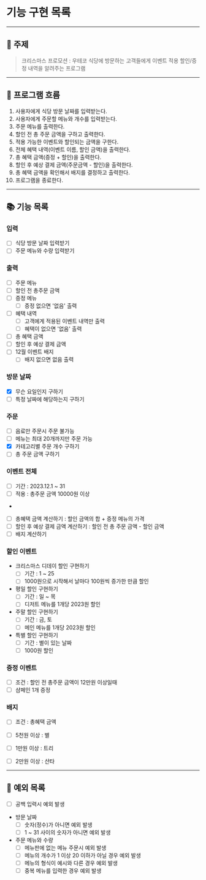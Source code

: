# 기능 구현 목록
---
## 📌 주제
> 크리스마스 프로모션 : 우테코 식당에 방문하는 고객들에게 이벤트 적용 할인/증정 내역을 알려주는 프로그램

---
## 📍 프로그램 흐름
1. 사용자에게 식당 방문 날짜를 입력받는다.
2. 사용자에게 주문할 메뉴와 개수를 입력받는다.
3. 주문 메뉴를 출력한다.
4. 할인 전 총 주문 금액을 구하고 출력한다.
5. 적용 가능한 이벤트와 할인되는 금액을 구한다.
6. 전체 혜택 내역(이벤트 이름, 할인 금액)을 출력한다.
7. 총 혜택 금액(증정 + 할인)을 출력한다.
8. 할인 후 예상 결제 금액(주문금액 - 할인)을 출력한다.
9. 총 혜택 금액을 확인해서 배지를 결정하고 출력한다.
10. 프로그램을 종료한다.

---
## 📚 기능 목록

### 입력 
- [ ] 식당 방문 날짜 입력받기 
- [ ] 주문 메뉴와 수량 입력받기

### 출력 
- [ ] 주문 메뉴 
- [ ] 할인 전 총주문 금액
- [ ] 증정 메뉴
  - [ ] 증정 없으면 '없음' 출력
- [ ] 혜택 내역
  - [ ] 고객에게 적용된 이벤트 내역만 출력
  - [ ] 혜택이 없으면 '없음' 출력
- [ ] 총 혜택 금액
- [ ] 할인 후 예상 결제 금액
- [ ] 12월 이벤트 배지
  - [ ] 배지 없으면 없음 출력

### 방문 날짜 
- [x] 무슨 요일인지 구하기 
- [ ] 특정 날짜에 해당하는지 구하기

### 주문 
- [ ] 음료만 주문시 주문 불가능 
- [ ] 메뉴는 최대 20개까지만 주문 가능
- [x] 카테고리별 주문 개수 구하기 
- [ ] 총 주문 금액 구하기

### 이벤트 전체 
- [ ] 기간 : 2023.12.1 ~ 31 
- [ ] 적용 : 총주문 금액 10000원 이상
- 
- [ ] 총혜택 금액 계산하기 : 할인 금액의 합 + 증정 메뉴의 가격 
- [ ] 할인 후 예상 결제 금액 계산하기 : 할인 전 총 주문 금액 - 할인 금액
- [ ] 배지 계산하기

### 할인 이벤트
- 크리스마스 디데이 할인 구현하기
  - [ ] 기간 : 1 ~ 25
  - [ ] 1000원으로 시작해서 날마다 100원씩 증가한 만큼 할인
- 평일 할인 구현하기
  - [ ] 기간 : 일 ~ 목 
  - [ ] 디저트 메뉴를 1개당 2023원 할인 
- 주말 할인 구현하기
  - [ ] 기간 : 금, 토
  - [ ] 메인 메뉴를 1개당 2023원 할인 
- 특별 할인 구현하기
  - [ ] 기간 : 별이 있는 날짜 
  - [ ] 1000원 할인 

### 증정 이벤트 
- [ ] 조건 : 할인 전 총주문 금액이 12만원 이상일때 
- [ ] 샴페인 1개 증정

### 배지 
- [ ] 조건 : 총혜택 금액 
- [ ] 5천원 이상 : 별
- [ ] 1만원 이상 : 트리 
- [ ] 2만원 이상 : 산타 


---
## 📒 예외 목록
- [ ] 공백 입력시 예외 발생

- 방문 날짜
  - [ ] 숫자(정수)가 아니면 예외 발생
  - [ ] 1 ~ 31 사이의 숫자가 아니면 예외 발생 

- 주문 메뉴와 수량
  - [ ] 메뉴판에 없는 메뉴 주문시 예외 발생 
  - [ ] 메뉴의 개수가 1 이상 20 이하가 아닐 경우 예외 발생 
  - [ ] 메뉴의 형식이 예시와 다른 경우 예외 발생 
  - [ ] 중복 메뉴를 입력한 경우 예외 발생